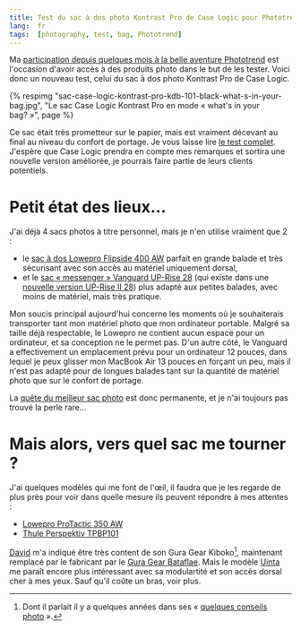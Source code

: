 ```yaml
---
title: Test du sac à dos photo Kontrast Pro de Case Logic pour Phototrend
lang:  fr
tags:  [photography, test, bag, Phototrend]
---
```


Ma [participation depuis quelques mois à la belle aventure Phototrend](http://phototrend.fr/author/nicolas-hoizey/) est l'occasion d'avoir accès à des produits photo dans le but de les tester. Voici donc un nouveau test, celui du sac à dos photo Kontrast Pro de Case Logic.

{% respimg "sac-case-logic-kontrast-pro-kdb-101-black-what-s-in-your-bag.jpg", "Le sac Case Logic Kontrast Pro en mode « what's in your bag? »", page %}

Ce sac était très prometteur sur le papier, mais est vraiment décevant au final au niveau du confort de portage. Je vous laisse lire [le test complet](http://phototrend.fr/2015/07/test-sac-photo-case-logic-kontrast-pro/). J'espère que Case Logic prendra en compte mes remarques et sortira une nouvelle version améliorée, je pourrais faire partie de leurs clients potentiels.

# Petit état des lieux…

J'ai déjà 4 sacs photos à titre personnel, mais je n'en utilise vraiment que 2 :

- le [sac à dos Lowepro Flipside 400 AW](http://www.amazon.fr/gp/product/B001APFB5S/ref=as_li_tl?ie=UTF8&camp=1642&creative=19458&creativeASIN=B001APFB5S&linkCode=as2&tag=phpheaven-21&linkId=XEJZY27XG22PEKR6) parfait en grande balade et très sécurisant avec son accès au matériel uniquement dorsal,
- et le [sac « messenger » Vanguard UP-Rise 28](http://www.amazon.fr/gp/product/B004CFY7US/ref=as_li_tl?ie=UTF8&camp=1642&creative=19458&creativeASIN=B004CFY7US&linkCode=as2&tag=phpheaven-21&linkId=OWP4GMTUNXCRYTAE) (qui existe dans une [nouvelle version UP-Rise II 28](http://www.amazon.fr/gp/product/B00F6IIUOO/ref=as_li_tl?ie=UTF8&camp=1642&creative=19458&creativeASIN=B00F6IIUOO&linkCode=as2&tag=phpheaven-21&linkId=KPZAHFJXSOR5LUME)) plus adapté aux petites balades, avec moins de matériel, mais très pratique.

Mon soucis principal aujourd'hui concerne les moments où je souhaiterais transporter tant mon matériel photo que mon ordinateur portable. Malgré sa taille déjà respectable, le Lowepro ne contient aucun espace pour un ordinateur, et sa conception ne le permet pas. D'un autre côté, le Vanguard a effectivement un emplacement prévu pour un ordinateur 12 pouces, dans lequel je peux glisser mon MacBook Air 13 pouces en forçant un peu, mais il n'est pas adapté pour de longues balades tant sur la quantité de matériel photo que sur le confort de portage.

La [quête du meilleur sac photo](/2008/12/quel-sac-photo-pour-un-reflex-et-ses-accessoires.html) est donc permanente, et je n'ai toujours pas trouvé la perle rare…

# Mais alors, vers quel sac me tourner ?

J'ai quelques modèles qui me font de l'œil, il faudra que je les regarde de plus près pour voir dans quelle mesure ils peuvent répondre à mes attentes :

- [Lowepro ProTactic 350 AW](http://www.amazon.fr/gp/product/B00ND21JW0/ref=as_li_tl?ie=UTF8&camp=1642&creative=19458&creativeASIN=B00ND21JW0&linkCode=as2&tag=phpheaven-21&linkId=O4ZU3EIGDVF7EFVT)
- [Thule Perspektiv TPBP101](http://www.amazon.fr/gp/product/B00F4714IG/ref=as_li_tl?ie=UTF8&camp=1642&creative=19458&creativeASIN=B00F4714IG&linkCode=as2&tag=phpheaven-21&linkId=WCD6BKZ7FVYFC764)

[David](https://larlet.fr/david/) m'a indiqué être très content de son Gura Gear  Kiboko[^davidbgk], maintenant remplacé par le fabricant par le [Gura Gear Bataflae](https://www.guragear.com/bataflae). Mais le modèle [Uinta](http://www.guragear.com/uinta/) me paraît encore plus intéressant avec sa modulartité et son accès dorsal cher à mes yeux. Sauf qu'il coûte un bras, voir plus.

[^davidbgk]: Dont il parlait il y a quelques années dans ses « [quelques conseils photo](https://larlet.fr/david/biologeek/archives/20100512-quelques-conseils-photo/) ».
